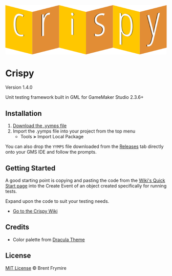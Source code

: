 <p align="center"><img src="./LOGO.png" style="margin:auto;"></p>

<h1>Crispy</h1>
<p>Version 1.4.0</p>
<p>Unit testing framework built in GML for GameMaker Studio 2.3.6+</p>

<h2>Installation</h2>

<ol>
	<li>
		<a href="https://github.com/bfrymire/crispy/releases/latest">Download the .yymps file</a>	
	</li>
	<li>
		Import the .yymps file into your project from the top menu
		<ul>
			<li>
				Tools <b>></b> Import Local Package
			</li>
		</ul>
	</li>
</ol>

You can also drop the `YYMPS` file downloaded from the [Releases](https://github.com/bfrymire/crispy/releases/latest) tab directly onto your GMS IDE and follow the prompts.

<h2>Getting Started</h2>

A good starting point is copying and pasting the code from the <a href="https://github.com/bfrymire/crispy/wiki/Quick-Start">Wiki's Quick Start page</a> into the Create Event of an object created specifically for running tests.

Expand upon the code to suit your testing needs.

* [Go to the Crispy Wiki](https://github.com/bfrymire/crispy/wiki)

## Credits

* Color palette from [Dracula Theme](https://github.com/dracula/dracula-theme#color-palette)

<h2>License</h2>

[MIT License](./LICENSE) &copy; Brent Frymire
